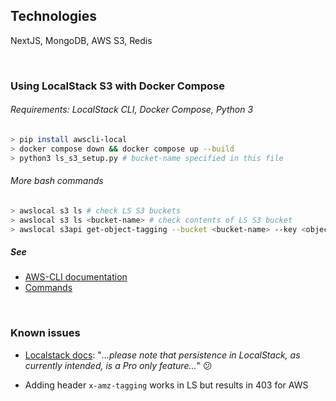 ## Technologies

NextJS, MongoDB, AWS S3, Redis

<br/>

### Using LocalStack S3 with Docker Compose

###### Requirements: LocalStack CLI, Docker Compose, Python 3

```bash
> pip install awscli-local
> docker compose down && docker compose up --build
> python3 ls_s3_setup.py # bucket-name specified in this file
```

###### More bash commands

```bash
> awslocal s3 ls # check LS S3 buckets
> awslocal s3 ls <bucket-name> # check contents of LS S3 bucket
> awslocal s3api get-object-tagging --bucket <bucket-name> --key <object-key> # check tags of LS S3 object
```

##### See

- [AWS-CLI documentation](https://docs.localstack.cloud/integrations/aws-cli/#aws-cli)
- [Commands](https://alojea.com/how-to-create-an-aws-local-bucket/)

<br/>

### Known issues

- [Localstack docs](https://docs.localstack.cloud/localstack/persistence-mechanism/): "_...please note that persistence in LocalStack, as currently intended, is a Pro only feature..._" 😕

- Adding header `x-amz-tagging` works in LS but results in 403 for AWS
